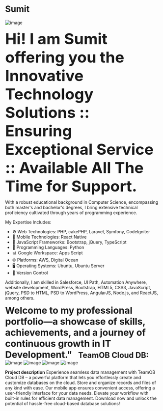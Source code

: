 # Sumit
![image](https://github.com/srsinfosystems/Sumit/assets/7068992/48465226-d722-469c-b04f-6670e288e510)

<b style="font-size:50px;">Hi!  I am Sumit offering you the Innovative Technology Solutions :: Ensuring Exceptional Service :: Available All The Time for Support.</b>

With a robust educational background in Computer Science, encompassing both master's and bachelor's degrees, I bring extensive technical proficiency cultivated through years of programming experience.

My Expertise Includes:

- ⚙️ Web Technologies: PHP, cakePHP, Laravel, Symfony, CodeIgniter
- 📱  Mobile Technologies: React Native
- 📜 JavaScript Frameworks: Bootstrap, jQuery, TypeScript
- 🐍 Programming Languages: Python
- 📊 Google Workspace: Apps Script
- 🌐 Platforms: AWS, Digital Ocean
- 🖥️ Operating Systems: Ubuntu, Ubuntu Server
- 🔄 Version Control

Additionally, I am skilled in Salesforce, UI Path, Automation Anywhere, website development, WordPress, Bootstrap, HTML5, CSS3, JavaScript, jQuery, PSD to HTML, PSD to WordPress, AngularJS, Node.js, and ReactJS, among others.

<b style="font-size:30px;">Welcome to my professional portfolio—a showcase of skills, achievements, and a journey of continuous growth in IT Development."</b>
&nbsp;
&nbsp;
<strong style="font-size:25px;">TeamOB Cloud DB: </strong>
![image](https://github.com/srsinfosystems/Sumit/assets/7068992/466068d5-9dea-4d1c-887f-b06776f8aa0f) ![image](https://github.com/srsinfosystems/Sumit/assets/7068992/2c38f6e3-f1c1-45c8-a9b1-ae0ebd734d1d) 
![image](https://github.com/srsinfosystems/Sumit/assets/7068992/8194629e-deba-4db9-b367-a4e8c8dd1f30) ![image](https://github.com/srsinfosystems/Sumit/assets/7068992/17d2738c-627b-4102-a5f7-9079c5511645)


<b>Project description</b>
Experience seamless data management with TeamOB Cloud DB – a powerful platform that lets you effortlessly create and customize databases on the cloud. Store and organize records and files of any kind with ease. Our mobile app ensures convenient access, offering a user-friendly interface for your data needs. Elevate your workflow with built-in rules for efficient data management. Download now and unlock the potential of hassle-free cloud-based database solutions! 
